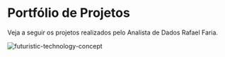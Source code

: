 # Portfólio de Projetos

Veja a seguir os projetos realizados pelo Analista de Dados Rafael Faria.

![futuristic-technology-concept](https://github.com/user-attachments/assets/c20211c1-d9e3-4d5d-bc50-7acd4a4eda79)
